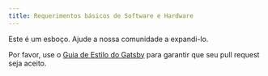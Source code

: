 ```yaml
---
title: Requerimentos básicos de Software e Hardware
---
```


Este é um esboço. Ajude a nossa comunidade a expandi-lo.

Por favor, use o [Guia de Estilo do Gatsby](/contributing/gatsby-style-guide/) para garantir que seu pull request seja aceito.
